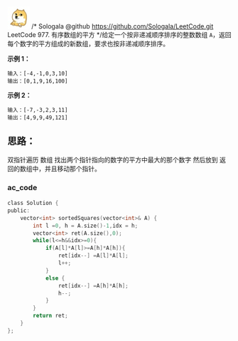 ![](https://github.com/Sologala/SomeThings/blob/master/face.jpg?raw=true)
/*
    Sologala   @github    https://github.com/Sologala/LeetCode.git
    LeetCode   977. 有序数组的平方
*/给定一个按非递减顺序排序的整数数组 `A`，返回每个数字的平方组成的新数组，要求也按非递减顺序排序。

 

**示例 1：**

```
输入：[-4,-1,0,3,10]
输出：[0,1,9,16,100]
```

**示例 2：**

```
输入：[-7,-3,2,3,11]
输出：[4,9,9,49,121]
```

 

## **思路：**

双指针遍历 数组 找出两个指针指向的数字的平方中最大的那个数字 然后放到 返回的数组中，并且移动那个指针。

### **ac_code**

```c
class Solution {
public:
    vector<int> sortedSquares(vector<int>& A) {
        int l =0, h = A.size()-1,idx = h;
        vector<int> ret(A.size(),0);
        while(l<=h&&idx>=0){
            if(A[l]*A[l]>=A[h]*A[h]){
                ret[idx--] =A[l]*A[l];
                l++;
            }     
            else {
                ret[idx--] =A[h]*A[h];
                h--;
            }
        }
        return ret;
    }
};
```